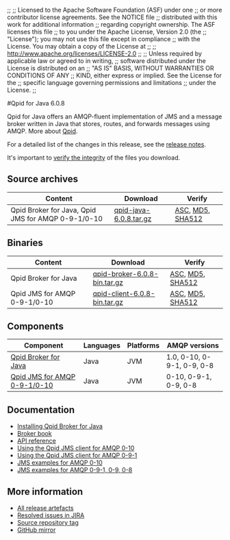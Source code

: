 ;;
;; Licensed to the Apache Software Foundation (ASF) under one
;; or more contributor license agreements.  See the NOTICE file
;; distributed with this work for additional information
;; regarding copyright ownership.  The ASF licenses this file
;; to you under the Apache License, Version 2.0 (the
;; "License"); you may not use this file except in compliance
;; with the License.  You may obtain a copy of the License at
;; 
;;   http://www.apache.org/licenses/LICENSE-2.0
;; 
;; Unless required by applicable law or agreed to in writing,
;; software distributed under the License is distributed on an
;; "AS IS" BASIS, WITHOUT WARRANTIES OR CONDITIONS OF ANY
;; KIND, either express or implied.  See the License for the
;; specific language governing permissions and limitations
;; under the License.
;;

#Qpid for Java 6.0.8

Qpid for Java offers an AMQP-fluent implementation of JMS and a message
broker written in Java that stores, routes, and forwards messages
using AMQP.  More about [Qpid]({{site_url}}/index.html).

For a detailed list of the changes in this release, see the [release
notes](release-notes.html).

It's important to [verify the
integrity]({{site_url}}/download.html#verify-what-you-download) of the
files you download.

## Source archives

| Content | Download | Verify |
|---------|----------|--------|
| Qpid Broker for Java, Qpid JMS for AMQP 0-9-1/0-10 | [qpid-java-6.0.8.tar.gz](http://archive.apache.org/dist/qpid/java/6.0.8/qpid-java-6.0.8.tar.gz) | [ASC](https://archive.apache.org/dist/qpid/java/6.0.8/qpid-java-6.0.8.tar.gz.asc), [MD5](https://archive.apache.org/dist/qpid/java/6.0.8/qpid-java-6.0.8.tar.gz.md5), [SHA512](https://archive.apache.org/dist/qpid/java/6.0.8/qpid-java-6.0.8.tar.gz.sha) |

## Binaries

| Content | Download | Verify |
|---------|----------|--------|
| Qpid Broker for Java | [qpid-broker-6.0.8-bin.tar.gz](http://archive.apache.org/dist/qpid/java/6.0.8/binaries/qpid-broker-6.0.8-bin.tar.gz) | [ASC](https://archive.apache.org/dist/qpid/java/6.0.8/binaries/qpid-broker-6.0.8-bin.tar.gz.asc), [MD5](https://archive.apache.org/dist/qpid/java/6.0.8/binaries/qpid-broker-6.0.8-bin.tar.gz.md5), [SHA512](https://archive.apache.org/dist/qpid/java/6.0.8/binaries/qpid-broker-6.0.8-bin.tar.gz.sha) |
| Qpid JMS for AMQP 0-9-1/0-10 | [qpid-client-6.0.8-bin.tar.gz](http://archive.apache.org/dist/qpid/java/6.0.8/binaries/qpid-client-6.0.8-bin.tar.gz) | [ASC](https://archive.apache.org/dist/qpid/java/6.0.8/binaries/qpid-client-6.0.8-bin.tar.gz.asc), [MD5](https://archive.apache.org/dist/qpid/java/6.0.8/binaries/qpid-client-6.0.8-bin.tar.gz.md5), [SHA512](https://archive.apache.org/dist/qpid/java/6.0.8/binaries/qpid-client-6.0.8-bin.tar.gz.sha) |

## Components

| Component | Languages | Platforms | AMQP versions |
|-----------|-----------|-----------|---------------|
| [Qpid Broker for Java]({{site_url}}/components/java-broker/index.html) | Java | JVM | 1.0, 0-10, 0-9-1, 0-9, 0-8 |
| [Qpid JMS for AMQP 0-9-1/0-10]({{site_url}}/components/jms/amqp-0-x.html) | Java | JVM | 0-10, 0-9-1, 0-9, 0-8 |

## Documentation


<div class="two-column" markdown="1">

 - [Installing Qpid Broker for Java](java-broker/book/Java-Broker-Installation.html)
 - [Broker book](java-broker/book/index.html)
 - [API reference](http://docs.oracle.com/javaee/1.4/api/javax/jms/package-summary.html)
 - [Using the Qpid JMS client for AMQP 0-10](jms-client-0-10/book/index.html)
 - [Using the Qpid JMS client for AMQP 0-9-1](jms-client-0-8/book/index.html)
 - [JMS examples for AMQP 0-10](qpid-jms/examples/index.html)
 - [JMS examples for AMQP 0-9-1, 0-9, 0-8](jms-client-0-8/book/JMS-Client-0-8-Examples.html)

</div>


## More information

 - [All release artefacts](http://archive.apache.org/dist/qpid/java/6.0.8)
 - [Resolved issues in JIRA](https://issues.apache.org/jira/issues/?jql=project+%3D+QPID+AND+fixVersion+%3D+%27qpid-java-6.0.8%27+AND+resolution+%3D+%27fixed%27+ORDER+BY+priority+DESC)
 - [Source repository tag](https://git-wip-us.apache.org/repos/asf/qpid-broker-j.git/tree/refs/tags/6.0.8)
 - [GitHub mirror](https://github.com/apache/qpid-broker-j/tree/6.0.8)

<script type="text/javascript">
  _deferredFunctions.push(function() {
      if ("6.0.8" === "{{current_java_release}}") {
          _modifyCurrentReleaseLinks();
      }
  });
</script>